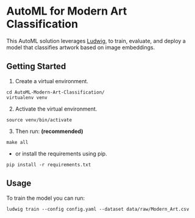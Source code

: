 # AutoML for Modern Art Classification

This AutoML solution leverages [Ludwig](https://ludwig-ai.github.io/ludwig-docs/0.5/index.html),
to train, evaluate, and deploy a model that classifies artwork based on image embeddings.


## Getting Started

1) Create a virtual environment.

```
cd AutoML-Modern-Art-Classification/
virtualenv venv
```

2) Activate the virtual environment.

```
source venv/bin/activate
```

3) Then run: **(recommended)**

```
make all
```

- or install the requirements using pip.

```
pip install -r requirements.txt
```


## Usage

To train the model you can run:

```
ludwig train --config config.yaml --dataset data/raw/Modern_Art.csv
```